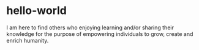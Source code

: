 # hello-world
I am here to find others who enjoying learning and/or sharing their knowledge for the purpose of empowering individuals to grow, create and enrich humanity.  

